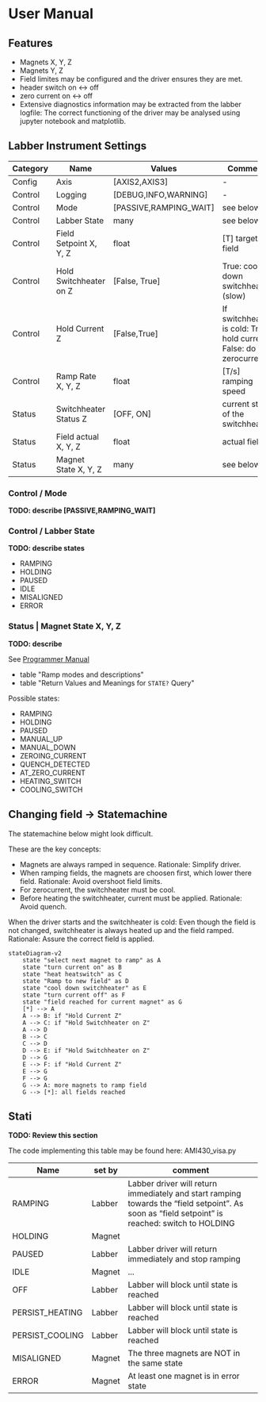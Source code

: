 # User Manual

## Features

* Magnets X, Y, Z
* Magnets Y, Z
* Field limites may be configured and the driver ensures they are met.
* header switch on <-> off
* zero current on <-> off
* Extensive diagnostics information may be extracted from the labber logfile: The correct functioning of the driver may be analysed using jupyter notebook and matplotlib.

## Labber Instrument Settings

| Category | Name | Values | Comment |
| - | - | - | - |
| Config | Axis | [AXIS2,AXIS3] | - |
| Control | Logging | [DEBUG,INFO,WARNING] | - |
| Control | Mode | [PASSIVE,RAMPING_WAIT] | see below |
| Control | Labber State | many | see below |
| Control | Field Setpoint X, Y, Z | float | [T] target field |
| Control | Hold Switchheater on Z | [False, True] | True: cool down switchheater (slow) |
| Control | Hold Current Z | [False,True] | If switchheater is cold: True: hold current False: do zerocurrent |
| Control | Ramp Rate X, Y, Z | float | [T/s] ramping speed |
| Status | Switchheater Status Z | [OFF, ON] | current state of the switchheater |
| Status | Field actual X, Y, Z | float | actual field |
| Status | Magnet State X, Y, Z | many | see below |

### Control / Mode

**TODO: describe [PASSIVE,RAMPING_WAIT]**

### Control / Labber State

**TODO: describe states**

 * RAMPING
 * HOLDING
 * PAUSED
 * IDLE
 * MISALIGNED
 * ERROR

### Status | Magnet State X, Y, Z

**TODO: describe**

See [Programmer Manual](manuals/mn-430-rev10.pdf)
 * table "Ramp modes and descriptions"
 * table "Return Values and Meanings for `STATE?` Query" 

Possible states:
 * RAMPING
 * HOLDING
 * PAUSED
 * MANUAL_UP
 * MANUAL_DOWN
 * ZEROING_CURRENT
 * QUENCH_DETECTED
 * AT_ZERO_CURRENT
 * HEATING_SWITCH
 * COOLING_SWITCH


## Changing field -> Statemachine

The statemachine below might look difficult.

These are the key concepts:
* Magnets are always ramped in sequence. Rationale: Simplify driver.
* When ramping fields, the magnets are choosen first, which lower there field. Rationale: Avoid overshoot field limits.
* For zerocurrent, the switchheater must be cool.
* Before heating the switchheater, current must be applied. Rationale: Avoid quench.

When the driver starts and the switchheater is cold: Even though the field is not changed, switchheater is always heated up and the field ramped. Rationale: Assure the correct field is applied.

```mermaid
stateDiagram-v2
    state "select next magnet to ramp" as A
    state "turn current on" as B
    state "heat heatswitch" as C
    state "Ramp to new field" as D
    state "cool down switchheater" as E
    state "turn current off" as F
    state "field reached for current magnet" as G
    [*] --> A
    A --> B: if "Hold Current Z"
    A --> C: if "Hold Switchheater on Z"
    A --> D
    B --> C
    C --> D
    D --> E: if "Hold Switchheater on Z"
    D --> G
    E --> F: if "Hold Current Z"
    E --> G
    F --> G
    G --> A: more magnets to ramp field
    G --> [*]: all fields reached
```

## Stati

**TODO: Review this section**

The code implementing this table may be found here: AMI430_visa.py

| Name | set by | comment |
| - | - | - |
| RAMPING | Labber | Labber driver will return immediately and start ramping towards the “field setpoint”. As soon as “field setpoint” is reached: switch to HOLDING |
| HOLDING | Magnet | |
| PAUSED | Labber | Labber driver will return immediately and stop ramping |
| IDLE | Magnet | ... |
| OFF | Labber | Labber will block until state is reached |
| PERSIST_HEATING | Labber | Labber will block until state is reached |
| PERSIST_COOLING | Labber | Labber will block until state is reached |
| MISALIGNED | Magnet | The three magnets are NOT in the same state |
| ERROR | Magnet | At least one magnet is in error state |
